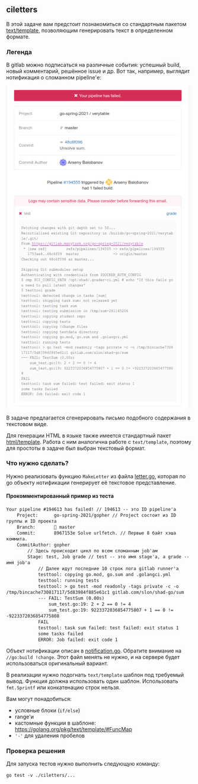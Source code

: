 ## ciletters

В этой задаче вам предстоит познакомиться со стандартным пакетом [text/template](https://golang.org/pkg/text/template/),
позволяющим генерировать текст в определенном формате.

### Легенда

В gitlab можно подписаться на различные события: успешный build, новый комментарий, решённое issue и др.
Вот так, например, выглядит нотификация о сломанном pipeline'е:

![Image description](assets/notification.png)

В задаче предлагается сгенерировать письмо подобного содержания в текстовом виде.

Для генерации HTML в языке также имеется стандартный пакет [html/template](https://golang.org/pkg/html/template/).
Работа с ним аналогична работе с `text/template`, поэтому для простоты в задаче был выбран текстовый формат.

### Что нужно сделать?

Нужно реализовать функцию `MakeLetter` из файла [letter.go](./letter.go),
которая по go объекту нотификации генерирует её текстовое представление.

#### Прокомментированный пример из теста
```
Your pipeline #194613 has failed! // 194613 -- это ID pipeline'а
    Project:      go-spring-2021/gopher // Project состоит из ID группы и ID проекта
    Branch:       🌿 master
    Commit:       8967153e Solve urlfetch. // Первые 8 байт хэша коммита.
    CommitAuthor: gopher
        // Здесь происходит цикл по всем сломанным job'ам
        Stage: test, Job grade // test -- это имя stage'а, а grade -- имя job'а
            // Далее идут последние 10 строк лога gitlab runner'а
            testtool: copying go.mod, go.sum and .golangci.yml
            testtool: running tests
            testtool: > go test -mod readonly -tags private -c -o /tmp/bincache730817117/5d83984f885e61c1 gitlab.com/slon/shad-go/sum
            --- FAIL: TestSum (0.00s)
                sum_test.go:19: 2 + 2 == 0 != 4
                sum_test.go:19: 9223372036854775807 + 1 == 0 != -9223372036854775808
            FAIL
            testtool: task sum failed: test failed: exit status 1
            some tasks failed
            ERROR: Job failed: exit code 1
```

Объект нотификации описан в [notification.go](notification.go).
Обратите внимание на `//go:build !change`.
Этот файл менять не нужно, и на сервере будет использоваться оригинальный вариант.

В реализации нужно подогнать `text/template` шаблон под требуемый вывод. Функция должна использовать один шаблон.
Использовать `fmt.Sprintf` или конкатенацию строк нельзя.

Вам могут понадобиться:
* условные блоки (`if/else`)
* range'и
* кастомные функции в шаблоне: https://golang.org/pkg/text/template/#FuncMap
* `'-'` для удаления пробелов

### Проверка решения

Для запуска тестов нужно выполнить следующую команду:
```
go test -v ./ciletters/...
```
